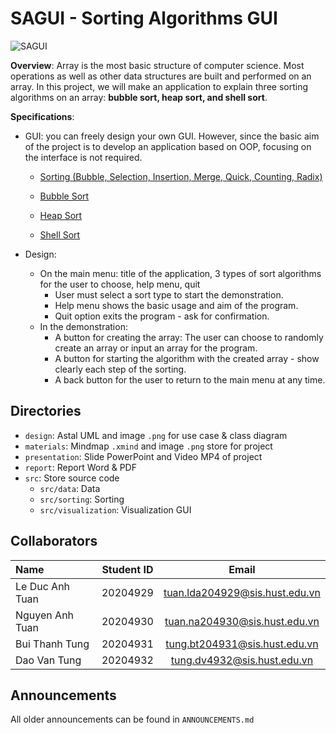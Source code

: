 # SAGUI - Sorting Algorithms GUI
![SAGUI](https://github.com/tuanlda78202/OOP.DSAI.20212.Team23/blob/main/materials/SAGUI.png)

**Overview**: Array is the most basic structure of computer science. Most operations as well as other data structures are built and performed on an array. In this project, we will make an application to explain three sorting algorithms on an array: **bubble sort, heap sort, and shell sort**.

**Specifications**:

- GUI:  you can freely design your own GUI. However, since the basic aim of the project is to develop an application based on OOP, focusing on the interface is not required.
    
    - [Sorting (Bubble, Selection, Insertion, Merge, Quick, Counting, Radix)](https://visualgo.net/en/sorting)
    
    - [Bubble Sort](https://www.youtube.com/watch?v=nmhjrI-aW5o)
    
    - [Heap Sort](https://www.youtube.com/watch?v=MtQL_ll5KhQ)
    
    - [Shell Sort](https://www.youtube.com/watch?v=SHcPqUe2GZM)
    
- Design:
    - On the main menu: title of the application, 3 types of sort algorithms for the user to choose, help menu, quit
        - User must select a sort type to start the demonstration.
        - Help menu shows the basic usage and aim of the program.
        - Quit option exits the program - ask for confirmation.
    - In the demonstration:
        - A button for creating the array: The user can choose to randomly create an array or input an array for the program.
        - A button for starting the algorithm with the created array - show clearly each step of the sorting.
        - A back button for the user to return to the main menu at any time.
## Directories  
- `design`: Astal UML and image `.png` for use case & class diagram
- `materials`: Mindmap `.xmind` and image `.png` store for project
- `presentation`: Slide PowerPoint and Video MP4 of project
- `report`: Report Word & PDF
- `src`: Store source code
  - `src/data`: Data 
  - `src/sorting`: Sorting
  - `src/visualization`: Visualization GUI 
  
## Collaborators 
| Name                         | Student ID       | Email                                      |
| :---                         |    :----:        |          :---:                             |
| Le Duc Anh Tuan              | 20204929         | tuan.lda204929@sis.hust.edu.vn            |
| Nguyen Anh Tuan             | 20204930         | tuan.na204930@sis.hust.edu.vn            |
| Bui Thanh Tung             | 20204931         | tung.bt204931@sis.hust.edu.vn|
| Dao Van Tung       | 20204932         | tung.dv4932@sis.hust.edu.vn              |

## Announcements
All older announcements can be found in `ANNOUNCEMENTS.md`
